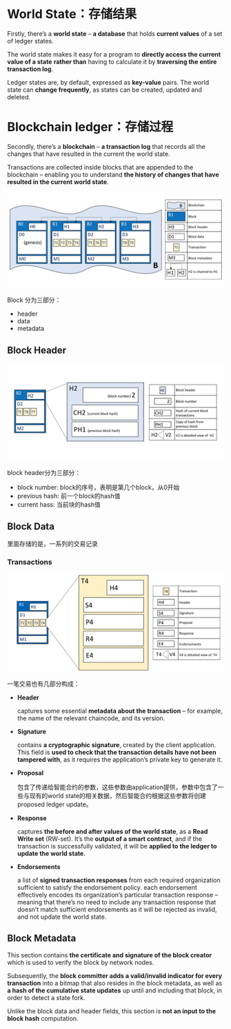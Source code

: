 # World State：存储结果

Firstly, there’s a **world state** – **a database** that holds **current values** of a set of ledger states. 

The world state makes it easy for a program to **directly access the current value of a state** **rather than** having to calculate it by **traversing the entire transaction log**. 

Ledger states are, by default, expressed as **key-value** pairs. The world state can **change frequently**, as states can be created, updated and deleted.

# Blockchain ledger：存储过程 

Secondly, there’s a **blockchain** – **a transaction log** that records all the changes that have resulted in the current the world state. 

Transactions are collected inside blocks that are appended to the blockchain – enabling you to understand **the history of changes that have resulted in the current world state**. 

![](./images/ledger.png)

Block 分为三部分：

- header
- data
- metadata

## Block Header

![](./images/blockheader.png)

block header分为三部分：

- block number: block的序号，表明是第几个block，从0开始
- previous hash: 前一个block的hash值
- current hass: 当前块的hash值

## Block Data

里面存储的是，一系列的交易记录

### Transactions

![](./images/transaction.png)

一笔交易也有几部分构成：

- **Header**

  captures some essential **metadata about the transaction** – for example, the name of the relevant chaincode, and its version.

- **Signature**

  contains **a cryptographic signature**, created by the client application. This field is **used to check that the transaction details have not been tampered with**, as it requires the application’s private key to generate it.

- **Proposal**

  包含了传递给智能合约的参数，这些参数由application提供，参数中包含了一些与现有的world state的相关数据，然后智能合约根据这些参数将创建proposed ledger update。

- **Response**

  captures **the before and after values of the world state**, as a **Read Write set** (RW-set). 
  It’s the **output of a smart contract**, and if the transaction is successfully validated, it will be **applied to the ledger to update the world state**.

- **Endorsements**

  a list of **signed transaction responses** from each required organization sufficient to satisfy the endorsement policy. 
  each endorsement effectively encodes its organization’s particular transaction response – meaning that there’s no need to include any transaction response that doesn’t match sufficient endorsements as it will be rejected as invalid, and not update the world state.

## Block Metadata

This section contains **the certificate and signature of the block creator** which is used to verify the block by network nodes. 

Subsequently, the **block committer adds a valid/invalid indicator for every transaction** into a bitmap that also resides in the block metadata, as well as **a hash of the cumulative state updates** up until and including that block, in order to detect a state fork. 

Unlike the block data and header fields, this section is **not an input to the block hash** computation.

